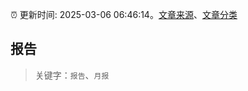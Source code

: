 :alarm_clock: 更新时间: 2025-03-06 06:46:14。[文章来源](/README.md)、[文章分类](/TAGS.md)

## 报告


> 关键字：`报告`、`月报`



